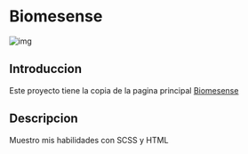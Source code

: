# Biomesense
<img src="https://www.cssdesignawards.com/cdasites/2021/202108/20210827152416.jpg" alt="img"/>

## Introduccion
Este proyecto tiene la copia de la pagina principal [Biomesense](https://www.Biomesense.com/)

## Descripcion 
Muestro mis habilidades con SCSS y HTML
